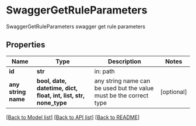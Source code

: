 # SwaggerGetRuleParameters

SwaggerGetRuleParameters swagger get rule parameters

## Properties
Name | Type | Description | Notes
------------ | ------------- | ------------- | -------------
**id** | **str** | in: path | 
**any string name** | **bool, date, datetime, dict, float, int, list, str, none_type** | any string name can be used but the value must be the correct type | [optional]

[[Back to Model list]](../README.md#documentation-for-models) [[Back to API list]](../README.md#documentation-for-api-endpoints) [[Back to README]](../README.md)


